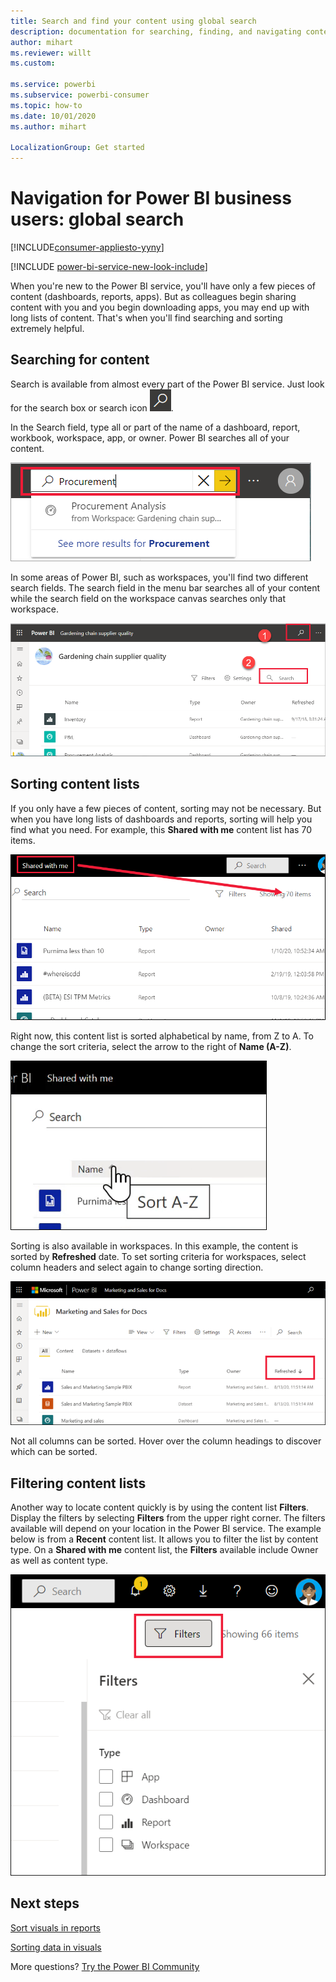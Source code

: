 ```yaml
---
title: Search and find your content using global search
description: documentation for searching, finding, and navigating content in Power BI service
author: mihart
ms.reviewer: willt
ms.custom: 

ms.service: powerbi
ms.subservice: powerbi-consumer
ms.topic: how-to
ms.date: 10/01/2020
ms.author: mihart

LocalizationGroup: Get started
---
```

# Navigation for Power BI business users: global search

[!INCLUDE[consumer-appliesto-yyny](../includes/consumer-appliesto-yyny.md)]

[!INCLUDE [power-bi-service-new-look-include](../includes/power-bi-service-new-look-include.md)]


When you're new to the Power BI service, you'll have only a few pieces of content (dashboards, reports, apps). But as colleagues begin sharing content with you and you begin downloading apps, you may end up with long lists of content. That's when you'll find searching and sorting extremely helpful.

## Searching for content
 Search is available from almost every part of the Power BI service. Just look for the search box or search icon ![magnifying glass icon](./media/end-user-search-sort/power-bi-search-icon.png).

 In the Search field, type all or part of the name of a dashboard, report, workbook, workspace, app, or owner. Power BI searches all of your content. 

 ![search for a report](./media/end-user-search-sort/power-bi-search-field.png) 

 In some areas of Power BI, such as workspaces, you'll find two different search fields. The search field in the menu bar searches all of your content while the search field on the workspace canvas searches only that workspace.

 ![search within a workspace](./media/end-user-search-sort/power-bi-search-fields.png) 

## Sorting content lists

If you only have a few pieces of content, sorting may not be necessary.  But when you have long lists of dashboards and reports, sorting will help you find what you need. For example, this **Shared with me** content list has 70 items. 

![shared with me content list](./media/end-user-search-sort/power-bi-a-to-z.png)

Right now, this content list is sorted alphabetical by name, from Z to A. To change the sort criteria, select the arrow to the right of **Name (A-Z)**.

![Sort dropdown menu](./media/end-user-search-sort/power-bi-sort-z-to-a.png)


Sorting is also available in workspaces. In this example, the content is sorted by **Refreshed** date. To set sorting criteria for workspaces, select column headers and select again to change sorting direction. 

![search for a report](./media/end-user-search-sort/power-bi-refreshed.png)

Not all columns can be sorted. Hover over the column headings to discover which can be sorted.

## Filtering content lists
Another way to locate content quickly is by using the content list **Filters**. Display the filters by selecting **Filters** from the upper right corner. The filters available will depend on your location in the Power BI service.  The example below is from a **Recent** content list.  It allows you to filter the list by content type.  On a **Shared with me** content list, the **Filters** available include Owner as well as content type.

![search for a report](./media/end-user-search-sort/power-bi-sort-filters.png)


## Next steps
[Sort visuals in reports](end-user-change-sort.md)

[Sorting data in visuals](end-user-change-sort.md)

More questions? [Try the Power BI Community](https://community.powerbi.com/)
